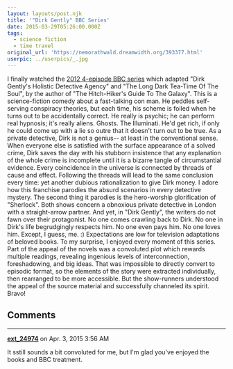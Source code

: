 ```yaml
---
layout: layouts/post.njk
title: '"Dirk Gently" BBC Series'
date: 2015-03-29T05:26:00.000Z
tags:
  - science fiction
  - time travel
original_url: 'https://nemorathwald.dreamwidth.org/393377.html'
userpic: ../userpics/_.jpg
---
```

I finally watched the [2012 4-episode BBC series](http://en.wikipedia.org/wiki/Dirk_Gently_%28TV_series%29) which adapted "Dirk Gently's Holistic Detective Agency" and "The Long Dark Tea-Time Of The Soul", by the author of "The Hitch-Hiker's Guide To The Galaxy". This is a science-fiction comedy about a fast-talking con man. He peddles self-serving conspiracy theories, but each time, his scheme is foiled when he turns out to be accidentally correct. He really is psychic; he can perform real hypnosis; it's really aliens. Ghosts. The Illuminati. He'd get rich, if only he could come up with a lie so outre that it doesn't turn out to be true. As a private detective, Dirk is not a genius-- at least in the conventional sense. When everyone else is satisfied with the surface appearance of a solved crime, Dirk saves the day with his stubborn insistence that any explanation of the whole crime is incomplete until it is a bizarre tangle of circumstantial evidence. Every coincidence in the universe is connected by threads of cause and effect. Following the threads will lead to the same conclusion every time: yet another dubious rationalization to give Dirk money. I adore how this franchise parodies the absurd scenarios in every detective mystery. The second thing it parodies is the hero-worship glorification of "Sherlock". Both shows concern a obnoxious private detective in London with a straight-arrow partner. And yet, in "Dirk Gently", the writers do not fawn over their protagonist. No one comes crawling back to Dirk. No one in Dirk's life begrudgingly respects him. No one even pays him. No one loves him. Except, I guess, me. :) Expectations are low for television adaptations of beloved books. To my surprise, I enjoyed every moment of this series. Part of the appeal of the novels was a convoluted plot which rewards multiple readings, revealing ingenious levels of interconnection, foreshadowing, and big ideas. That was impossible to directly convert to episodic format, so the elements of the story were extracted individually, then rearranged to be more accessible. But the show-runners understood the appeal of the source material and successfully channeled its spirit. Bravo!

## Comments

---

**[ext_24974](https://www.dreamwidth.org/users/ext_24974)** on Apr. 3, 2015 3:56 AM

It sstill sounds a bit convoluted for me, but I'm glad you've enjoyed the books and BBC treatment.
